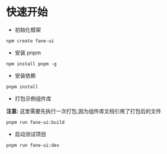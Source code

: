 # 快速开始

- 初始化框架

```
npm create fane-ui
```

- 安装 pnpm

```
npm install pnpm -g
```

- 安装依赖

```
pnpm install
```

- 打包示例组件库

**注意:** 这里需要先执行一次打包,因为组件库文档引用了打包后的文件

```
pnpm run fane-ui:build
```

- 启动测试项目

```
pnpm run fane-ui:dev
```
